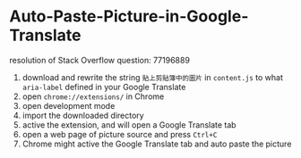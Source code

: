 # Auto-Paste-Picture-in-Google-Translate
resolution of Stack Overflow question: 77196889

1. download and rewrite the string `貼上剪貼簿中的圖片` in `content.js` to what `aria-label` defined in your Google Translate
2. open `chrome://extensions/` in Chrome
3. open development mode
4. import the downloaded directory
5. active the extension, and will open a Google Translate tab
6. open a web page of picture source and press `Ctrl+C`
7. Chrome might active the Google Translate tab and auto paste the picture
